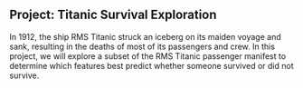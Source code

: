 ## Project: Titanic Survival Exploration

In 1912, the ship RMS Titanic struck an iceberg on its maiden voyage and sank, resulting in the deaths of most of its passengers and crew. In this project, we will explore a subset of the RMS Titanic passenger manifest to determine which features best predict whether someone survived or did not survive. 
